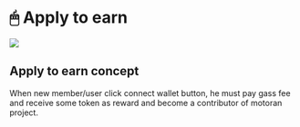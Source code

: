 # 🖱 Apply to earn

![](<../../.gitbook/assets/Untitled (700 × 200 px).png>)

## Apply to earn concept

When new member/user click connect wallet button, he must pay gass fee and receive some token as reward and become a contributor of motoran project.
